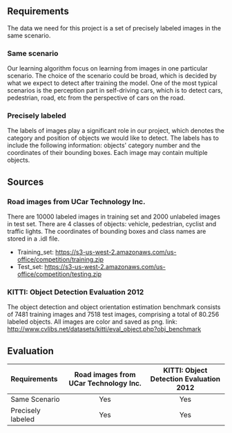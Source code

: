 ## Requirements ##
The data we need for this project is a set of precisely labeled images in the same scenario.

### Same scenario
Our learning algorithm focus on learning from images in one particular scenario. The choice of the scenario could be broad, which is decided by what we expect to detect after training the model. One of the most typical scenarios is the perception part in self-driving cars, which is to detect cars, pedestrian, road, etc from the perspective of cars on the road.

### Precisely labeled
The labels of images play a significant role in our project, which denotes the category and position of objects we would like to detect. The labels has to include the following information: objects' category number and the coordinates of their bounding boxes. Each image may contain multiple objects.

## Sources ##
### Road images from UCar Technology Inc.
There are 10000 labeled images in training set and 2000 unlabeled images in test set. There are 4 classes of objects: vehicle, pedestrian, cyclist and traffic lights. The coordinates of bounding boxes and class names are stored in a .idl file.

- Training_set: https://s3-us-west-2.amazonaws.com/us-office/competition/training.zip
- Test_set: https://s3-us-west-2.amazonaws.com/us-office/competition/testing.zip

### KITTI: Object Detection Evaluation 2012
The object detection and object orientation estimation benchmark consists of 7481 training images and 7518 test images, comprising a total of 80.256 labeled objects. All images are color and saved as png.
link: http://www.cvlibs.net/datasets/kitti/eval_object.php?obj_benchmark

## Evaluation ##
|  Requirements | Road images from UCar Technology Inc. | KITTI: Object Detection Evaluation 2012|
| :------------------   |:-----------------:|:------:|
| Same Scenario | Yes |  Yes|
| Precisely labeled     | Yes    |Yes|                                            |
